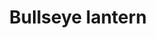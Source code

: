 ---
layout: item
title: Bullseye lantern
item-id: 4548
datatable: true
id: 4548
name: "Bullseye lantern"
members: true
lowalch: 168
highalch: 252
examine: "A sturdy steel lantern."
monsters:
  - id: 499
    name: "Thermonuclear smoke devil"
    members: true
    combat_level: 301
    wiki_url: "https://oldschool.runescape.wiki/w/Thermonuclear_smoke_devil"
    drops:
      - quantity: "1"
        rarity: 0.0234375
        drop_requirements: null
---